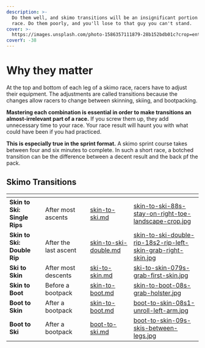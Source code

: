 ```yaml
---
description: >-
  Do them well, and skimo transitions will be an insignificant portion of your
  race. Do them poorly, and you'll lose to that guy you can't stand.
cover: >-
  https://images.unsplash.com/photo-1586357111879-28b152bdb01c?crop=entropy&cs=tinysrgb&fm=jpg&ixid=MnwxOTcwMjR8MHwxfHNlYXJjaHwyfHxiYWNrY291bnRyeSUyMHNraWluZ3xlbnwwfHx8fDE2NzUxMDAxNzU&ixlib=rb-4.0.3&q=80
coverY: -38
---
```


# Why they matter

At the top and bottom of each leg of a skimo race, racers have to adjust their equipment. The adjustments are called transitions because the changes allow racers to change between skinning, skiing, and bootpacking.

**Mastering each combination is essential in order to make transitions an almost-irrelevant part of a race.** If you screw them up, they add unnecessary time to your race. Your race result will haunt you with what could have been if you had practiced.

**This is especially true in the sprint format.** A skimo sprint course takes between four and six minutes to complete. In such a short race, a botched transition can be the difference between a decent result and the back pf the pack.

## Skimo Transitions

<table data-view="cards"><thead><tr><th></th><th></th><th></th><th data-hidden data-card-target data-type="content-ref"></th><th data-hidden data-card-cover data-type="files"></th></tr></thead><tbody><tr><td><strong>Skin to Ski: Single Rips</strong></td><td>After most ascents</td><td><strong></strong></td><td><a href="what-to-practice/skin-to-ski.md">skin-to-ski.md</a></td><td><a href=".gitbook/assets/skin-to-ski-88s-stay-on-right-toe-landscape-crop.jpg">skin-to-ski-88s-stay-on-right-toe-landscape-crop.jpg</a></td></tr><tr><td><strong>Skin to Ski: Double Rip</strong></td><td>After the last ascent</td><td><strong></strong></td><td><a href="what-to-practice/skin-to-ski-double.md">skin-to-ski-double.md</a></td><td><a href=".gitbook/assets/skin-to-ski-double-rip-18s2-rip-left-skin-grab-right-skin.jpg">skin-to-ski-double-rip-18s2-rip-left-skin-grab-right-skin.jpg</a></td></tr><tr><td><strong>Ski to Skin</strong></td><td>After most descents</td><td><strong></strong></td><td><a href="what-to-practice/ski-to-skin.md">ski-to-skin.md</a></td><td><a href=".gitbook/assets/ski-to-skin-079s-grab-first-skin.jpg">ski-to-skin-079s-grab-first-skin.jpg</a></td></tr><tr><td><strong>Skin to Boot</strong></td><td>Before a bootpack</td><td><strong></strong></td><td><a href="what-to-practice/skin-to-boot.md">skin-to-boot.md</a></td><td><a href=".gitbook/assets/skin-to-boot-08s-grab-holster.jpg">skin-to-boot-08s-grab-holster.jpg</a></td></tr><tr><td><strong>Boot to Skin</strong></td><td>After a bootpack</td><td><strong></strong></td><td><a href="what-to-practice/skin-to-boot.md">skin-to-boot.md</a></td><td><a href=".gitbook/assets/boot-to-skin-08s1-unroll-left-arm.jpg">boot-to-skin-08s1-unroll-left-arm.jpg</a></td></tr><tr><td><strong>Boot to Ski</strong></td><td>After a bootpack</td><td><strong></strong></td><td><a href="what-to-practice/boot-to-ski.md">boot-to-ski.md</a></td><td><a href=".gitbook/assets/boot-to-skin-09s-skis-between-legs.jpg">boot-to-skin-09s-skis-between-legs.jpg</a></td></tr></tbody></table>
